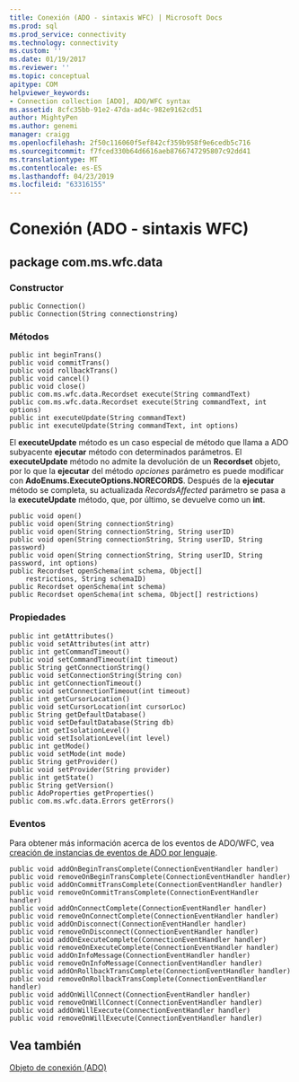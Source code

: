 ```yaml
---
title: Conexión (ADO - sintaxis WFC) | Microsoft Docs
ms.prod: sql
ms.prod_service: connectivity
ms.technology: connectivity
ms.custom: ''
ms.date: 01/19/2017
ms.reviewer: ''
ms.topic: conceptual
apitype: COM
helpviewer_keywords:
- Connection collection [ADO], ADO/WFC syntax
ms.assetid: 8cfc35bb-91e2-47da-ad4c-982e9162cd51
author: MightyPen
ms.author: genemi
manager: craigg
ms.openlocfilehash: 2f50c116060f5ef842cf359b958f9e6cedb5c716
ms.sourcegitcommit: f7fced330b64d6616aeb8766747295807c92dd41
ms.translationtype: MT
ms.contentlocale: es-ES
ms.lasthandoff: 04/23/2019
ms.locfileid: "63316155"
---
```

# <a name="connection-ado---wfc-syntax"></a>Conexión (ADO - sintaxis WFC)
## <a name="package-commswfcdata"></a>package com.ms.wfc.data  
  
### <a name="constructor"></a>Constructor  
  
```  
public Connection()  
public Connection(String connectionstring)  
```  
  
### <a name="methods"></a>Métodos  
  
```  
public int beginTrans()  
public void commitTrans()  
public void rollbackTrans()  
public void cancel()  
public void close()  
public com.ms.wfc.data.Recordset execute(String commandText)  
public com.ms.wfc.data.Recordset execute(String commandText, int options)  
public int executeUpdate(String commandText)  
public int executeUpdate(String commandText, int options)  
```  
  
 El **executeUpdate** método es un caso especial de método que llama a ADO subyacente **ejecutar** método con determinados parámetros. El **executeUpdate** método no admite la devolución de un **Recordset** objeto, por lo que la **ejecutar** del método *opciones* parámetro es puede modificar con **AdoEnums.ExecuteOptions.NORECORDS**. Después de la **ejecutar** método se completa, su actualizada *RecordsAffected* parámetro se pasa a la **executeUpdate** método, que, por último, se devuelve como un **int**.  
  
```  
public void open()   
public void open(String connectionString)  
public void open(String connectionString, String userID)  
public void open(String connectionString, String userID, String password)  
public void open(String connectionString, String userID, String password, int options)  
public Recordset openSchema(int schema, Object[]  
    restrictions, String schemaID)  
public Recordset openSchema(int schema)  
public Recordset openSchema(int schema, Object[] restrictions)  
```  
  
### <a name="properties"></a>Propiedades  
  
```  
public int getAttributes()  
public void setAttributes(int attr)  
public int getCommandTimeout()  
public void setCommandTimeout(int timeout)  
public String getConnectionString()  
public void setConnectionString(String con)  
public int getConnectionTimeout()  
public void setConnectionTimeout(int timeout)  
public int getCursorLocation()  
public void setCursorLocation(int cursorLoc)  
public String getDefaultDatabase()  
public void setDefaultDatabase(String db)  
public int getIsolationLevel()  
public void setIsolationLevel(int level)  
public int getMode()  
public void setMode(int mode)  
public String getProvider()  
public void setProvider(String provider)  
public int getState()  
public String getVersion()  
public AdoProperties getProperties()  
public com.ms.wfc.data.Errors getErrors()  
```  
  
### <a name="events"></a>Eventos  
 Para obtener más información acerca de los eventos de ADO/WFC, vea [creación de instancias de eventos de ADO por lenguaje](../../../ado/guide/data/ado-event-instantiation-by-language.md).  
  
```  
public void addOnBeginTransComplete(ConnectionEventHandler handler)  
public void removeOnBeginTransComplete(ConnectionEventHandler handler)  
public void addOnCommitTransComplete(ConnectionEventHandler handler)  
public void removeOnCommitTransComplete(ConnectionEventHandler handler)  
public void addOnConnectComplete(ConnectionEventHandler handler)  
public void removeOnConnectComplete(ConnectionEventHandler handler)  
public void addOnDisconnect(ConnectionEventHandler handler)  
public void removeOnDisconnect(ConnectionEventHandler handler)  
public void addOnExecuteComplete(ConnectionEventHandler handler)  
public void removeOnExecuteComplete(ConnectionEventHandler handler)  
public void addOnInfoMessage(ConnectionEventHandler handler)  
public void removeOnInfoMessage(ConnectionEventHandler handler)  
public void addOnRollbackTransComplete(ConnectionEventHandler handler)  
public void removeOnRollbackTransComplete(ConnectionEventHandler handler)  
public void addOnWillConnect(ConnectionEventHandler handler)  
public void removeOnWillConnect(ConnectionEventHandler handler)  
public void addOnWillExecute(ConnectionEventHandler handler)  
public void removeOnWillExecute(ConnectionEventHandler handler)  
```  
  
## <a name="see-also"></a>Vea también  
 [Objeto de conexión (ADO)](../../../ado/reference/ado-api/connection-object-ado.md)
